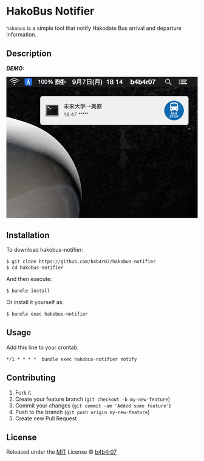 # HakoBus Notifier

`hakobus` is a simple tool that notify Hakodate Bus arrival and departure information.

## Description

***DEMO:***

![](https://raw.githubusercontent.com/b4b4r07/screenshots/master/hakobus-notifier/demo.png)

## Installation

To download hakobus-notifier:

	$ git clone https://github.com/b4b4r07/hakobus-notifier
	$ cd hakobus-notifier

And then execute:

	$ bundle install

Or install it yourself as:

	$ bundle exec hakobus-notifier

## Usage

Add this line to your crontab:

    */1 * * * *  bundle exec hakobus-notifier notify

## Contributing

1. Fork it
2. Create your feature branch (`git checkout -b my-new-feature`)
3. Commit your changes (`git commit -am 'Added some feature'`)
4. Push to the branch (`git push origin my-new-feature`)
5. Create new Pull Request

## License

Released under the [MIT](http://b4b4r07.mit-license.org) License © [b4b4r07](http://b4b4r07.com)